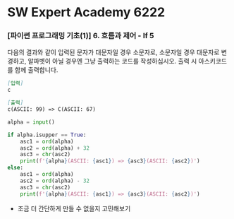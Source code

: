 # SW Expert Academy 6222

### [파이썬 프로그래밍 기초(1)] 6. 흐름과 제어 - If 5

다음의 결과와 같이 입력된 문자가 대문자일 경우 소문자로, 소문자일 경우 대문자로 변경하고, 알파벳이 아닐 경우엔 그냥 출력하는 코드를 작성하십시오. 출력 시 아스키코드를 함께 출력합니다.

```markdown
[입력]
c

[출력]
c(ASCII: 99) => C(ASCII: 67)
```



```python
alpha = input()

if alpha.isupper == True:
    asc1 = ord(alpha)
    asc2 = ord(alpha) + 32
    asc3 = chr(asc2)
    print(f'{alpha}(ASCII: {asc1}) => {asc3}(ASCII: {asc2})')
else:
    asc1 = ord(alpha)
    asc2 = ord(alpha) - 32
    asc3 = chr(asc2)
    print(f'{alpha}(ASCII: {asc1}) => {asc3}(ASCII: {asc2})')
```

* 조금 더 간단하게 만들 수 없을지 고민해보기